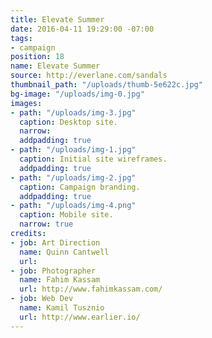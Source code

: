 ```yaml
---
title: Elevate Summer
date: 2016-04-11 19:29:00 -07:00
tags:
- campaign
position: 18
name: Elevate Summer
source: http://everlane.com/sandals
thumbnail_path: "/uploads/thumb-5e622c.jpg"
bg-image: "/uploads/img-0.jpg"
images:
- path: "/uploads/img-3.jpg"
  caption: Desktop site.
  narrow: 
  addpadding: true
- path: "/uploads/img-1.jpg"
  caption: Initial site wireframes.
  addpadding: true
- path: "/uploads/img-2.jpg"
  caption: Campaign branding.
  addpadding: true
- path: "/uploads/img-4.png"
  caption: Mobile site.
  narrow: true
credits:
- job: Art Direction
  name: Quinn Cantwell
  url: 
- job: Photographer
  name: Fahim Kassam
  url: http://www.fahimkassam.com/
- job: Web Dev
  name: Kamil Tusznio
  url: http://www.earlier.io/
---
```


